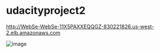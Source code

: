 # udacityproject2
http://WebSe-WebSe-11X5PAXXEQQGZ-830221826.us-west-2.elb.amazonaws.com


![image](https://user-images.githubusercontent.com/38575232/174456402-b2e57426-14e3-45d9-b601-38e3439ee777.png)
